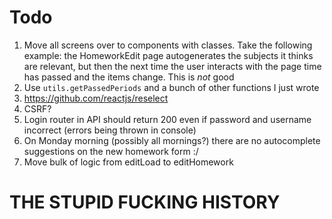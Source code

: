 # Todo
1. Move all screens over to components with classes. Take the following example: the HomeworkEdit page autogenerates the subjects it thinks are relevant, but then the next time the user interacts with the page time has passed and the items change. This is _not_ good
2. Use ```utils.getPassedPeriods``` and a bunch of other functions I just wrote
3. https://github.com/reactjs/reselect
4. CSRF?
5. Login router in API should return 200 even if password and username incorrect (errors being thrown in console)
6. On Monday morning (possibly all mornings?) there are no autocomplete suggestions on the new homework form :/
7. Move bulk of logic from editLoad to editHomework

# THE STUPID FUCKING HISTORY